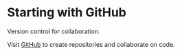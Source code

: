 # Starting with GitHub

Version control for collaboration.

Visit [GitHub](https://github.com/) to create repositories and collaborate on code.

